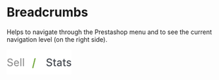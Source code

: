 # Breadcrumbs

Helps to navigate through the Prestashop menu and to see the current navigation level (on the right side).

![](<../../../.gitbook/assets/image (3) (1) (1).png>)
